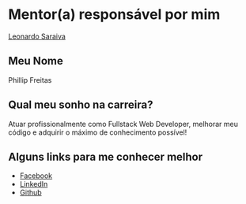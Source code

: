 # Mentor(a) responsável por mim

[Leonardo Saraiva](/profiles/mentors/profiles/leonardo_saraiva.md)

## Meu Nome

Phillip Freitas

## Qual meu sonho na carreira?

Atuar profissionalmente como Fullstack Web Developer, melhorar meu código e adquirir o máximo de conhecimento possível!

## Alguns links para me conhecer melhor

- [Facebook](https://www.facebook.com/phillip.jonathan.94)
- [LinkedIn](https://br.linkedin.com/in/freitas-phillip-5b738a90)
- [Github](https://github.com/phillip18)
